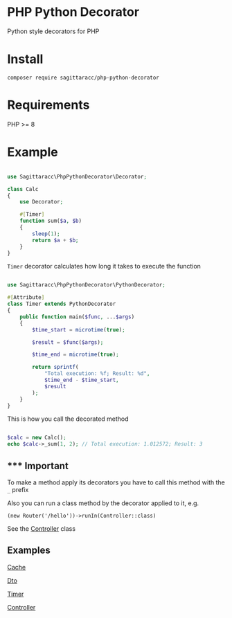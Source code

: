 # PHP Python Decorator
Python style decorators for PHP

# Install
`composer require sagittaracc/php-python-decorator`

# Requirements
PHP >= 8

# Example
```php

use Sagittaracc\PhpPythonDecorator\Decorator;

class Calc
{
    use Decorator;

    #[Timer]
    function sum($a, $b)
    {
        sleep(1);
        return $a + $b;
    }
}
```

`Timer` decorator calculates how long it takes to execute the function

```php

use Sagittaracc\PhpPythonDecorator\PythonDecorator;

#[Attribute]
class Timer extends PythonDecorator
{
    public function main($func, ...$args)
    {
        $time_start = microtime(true);

        $result = $func($args);

        $time_end = microtime(true);

        return sprintf(
            "Total execution: %f; Result: %d",
            $time_end - $time_start,
            $result
        );
    }
}
```

This is how you call the decorated method

```php

$calc = new Calc();
echo $calc->_sum(1, 2); // Total execution: 1.012572; Result: 3

```

## *** Important
To make a method apply its decorators you have to call this method with the `_` prefix

Also you can run a class method by the decorator applied to it, e.g.

`(new Router('/hello'))->runIn(Controller::class)`

See the [Controller](https://github.com/sagittaracc/php-python-decorator/blob/main/tests/examples/Controller.php) class

## Examples
[Cache](https://github.com/sagittaracc/php-python-decorator/blob/main/tests/decorators/Cache.php)

[Dto](https://github.com/sagittaracc/php-python-decorator/blob/main/tests/decorators/Dto/DtoDecorator.php)

[Timer](https://github.com/sagittaracc/php-python-decorator/blob/main/tests/decorators/Timer.php)

[Controller](https://github.com/sagittaracc/php-python-decorator/blob/main/tests/examples/Controller.php)
